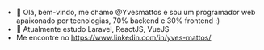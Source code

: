 - 👋 Olá, bem-vindo, me chamo @Yvesmattos e sou um programador web apaixonado por tecnologias, 70% backend e 30% frontend :)
- 🌱 Atualmente estudo Laravel, ReactJS, VueJS
- Me encontre no https://www.linkedin.com/in/yves-mattos/
<!---
Yvesmattos/Yvesmattos is a ✨ special ✨ repository because its `README.md` (this file) appears on your GitHub profile.
You can click the Preview link to take a look at your changes.
--->
